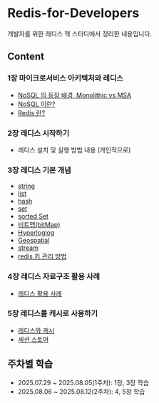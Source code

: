 # Redis-for-Developers
개발자를 위한 레디스 책 스터디에서 정리한 내용입니다. 

## Content
### 1장 마이크로서비스 아키텍처와 레디스
- [NoSQL 의 등장 배경, Monolithic vs MSA](chapter01/1.MSA.md)
- [NoSQL 이란?](chapter01/2.NoSQL.md)
- [Redis 란?](chapter01/3.Redis.md)

### 2장 레디스 시작하기
- 레디스 설치 및 실행 방법 내용 (개인적으로)

### 3장 레디스 기본 개념
- [string](chapter03/0.string.md)
- [list](chapter03/1.list.md)
- [hash](chapter03/2.hash.md)
- [set](chapter03/3.set.md)
- [sorted Set](chapter03/4.sortedSet.md)
- [비트맵(bitMap)](chapter03/5.bitmap.md)
- [Hyperloglog](chapter03/6.hyperloglog.md)
- [Geospatial](chapter03/7.geospatial.md)
- [stream](chapter03/8.stream.md)
- [redis 키 관리 방법](chapter03/9.key-command.md)

### 4장 레디스 자료구조 활용 사례
- [레디스 활용 사례](chapter04/redis_application_example.md)

### 5장 레디스를 캐시로 사용하기
- [레디스와 캐시](chapter05/Cache.md)
- [세션 스토어](chapter05/Session_Store.md)

## 주차별 학습
- 2025.07.29 ~ 2025.08.05(1주차): 1장, 3장 학습
- 2025.08.06 ~ 2025.08.12(2주차): 4, 5장 학습